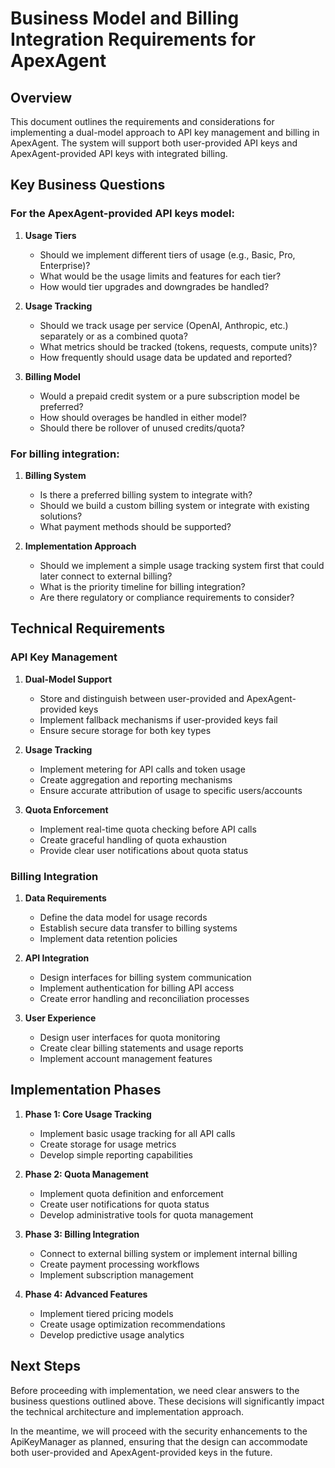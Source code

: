 # Business Model and Billing Integration Requirements for ApexAgent

## Overview

This document outlines the requirements and considerations for implementing a dual-model approach to API key management and billing in ApexAgent. The system will support both user-provided API keys and ApexAgent-provided API keys with integrated billing.

## Key Business Questions

### For the ApexAgent-provided API keys model:

1. **Usage Tiers**
   - Should we implement different tiers of usage (e.g., Basic, Pro, Enterprise)?
   - What would be the usage limits and features for each tier?
   - How would tier upgrades and downgrades be handled?

2. **Usage Tracking**
   - Should we track usage per service (OpenAI, Anthropic, etc.) separately or as a combined quota?
   - What metrics should be tracked (tokens, requests, compute units)?
   - How frequently should usage data be updated and reported?

3. **Billing Model**
   - Would a prepaid credit system or a pure subscription model be preferred?
   - How should overages be handled in either model?
   - Should there be rollover of unused credits/quota?

### For billing integration:

1. **Billing System**
   - Is there a preferred billing system to integrate with?
   - Should we build a custom billing system or integrate with existing solutions?
   - What payment methods should be supported?

2. **Implementation Approach**
   - Should we implement a simple usage tracking system first that could later connect to external billing?
   - What is the priority timeline for billing integration?
   - Are there regulatory or compliance requirements to consider?

## Technical Requirements

### API Key Management

1. **Dual-Model Support**
   - Store and distinguish between user-provided and ApexAgent-provided keys
   - Implement fallback mechanisms if user-provided keys fail
   - Ensure secure storage for both key types

2. **Usage Tracking**
   - Implement metering for API calls and token usage
   - Create aggregation and reporting mechanisms
   - Ensure accurate attribution of usage to specific users/accounts

3. **Quota Enforcement**
   - Implement real-time quota checking before API calls
   - Create graceful handling of quota exhaustion
   - Provide clear user notifications about quota status

### Billing Integration

1. **Data Requirements**
   - Define the data model for usage records
   - Establish secure data transfer to billing systems
   - Implement data retention policies

2. **API Integration**
   - Design interfaces for billing system communication
   - Implement authentication for billing API access
   - Create error handling and reconciliation processes

3. **User Experience**
   - Design user interfaces for quota monitoring
   - Create clear billing statements and usage reports
   - Implement account management features

## Implementation Phases

1. **Phase 1: Core Usage Tracking**
   - Implement basic usage tracking for all API calls
   - Create storage for usage metrics
   - Develop simple reporting capabilities

2. **Phase 2: Quota Management**
   - Implement quota definition and enforcement
   - Create user notifications for quota status
   - Develop administrative tools for quota management

3. **Phase 3: Billing Integration**
   - Connect to external billing system or implement internal billing
   - Create payment processing workflows
   - Implement subscription management

4. **Phase 4: Advanced Features**
   - Implement tiered pricing models
   - Create usage optimization recommendations
   - Develop predictive usage analytics

## Next Steps

Before proceeding with implementation, we need clear answers to the business questions outlined above. These decisions will significantly impact the technical architecture and implementation approach.

In the meantime, we will proceed with the security enhancements to the ApiKeyManager as planned, ensuring that the design can accommodate both user-provided and ApexAgent-provided keys in the future.
